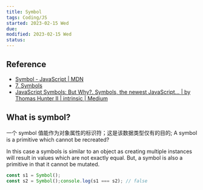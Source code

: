```yaml
---
title: Symbol
tags: Coding/JS
started: 2023-02-15 Wed
due:
modified: 2023-02-15 Wed
status:
---
```

## Reference
- [Symbol - JavaScript | MDN](https://developer.mozilla.org/zh-CN/docs/Web/JavaScript/Reference/Global_Objects/Symbol)
- [7. Symbols](https://exploringjs.com/es6/ch_symbols.html)
- [JavaScript Symbols: But Why?. Symbols, the newest JavaScript… | by Thomas Hunter II | intrinsic | Medium](https://medium.com/intrinsic-blog/javascript-symbols-but-why-6b02768f4a5c)
## What is symbol?
一个 symbol 值能作为对象属性的标识符；这是该数据类型仅有的目的;
A symbol is a primitive which cannot be recreated?

In this case a symbols is similar to an object as creating multiple instances will result in values which are not exactly equal. But, a symbol is also a primitive in that it cannot be mutated.
```js
const s1 = Symbol();  
const s2 = Symbol();console.log(s1 === s2); // false
```
